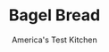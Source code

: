 ---
layout: ../../layouts/MarkdownPostLayout.astro
title: Bagel Bread
author: America's Test Kitchen
pubDate: 2023-03-15
description: "We were looking for a bagel optimized for a sandwich. What we found was even better."
image_url: https://res.cloudinary.com/hksqkdlah/image/upload/ar_1:1,c_fill,dpr_2.0,f_auto,fl_lossy.progressive.strip_profile,g_faces:auto,q_auto:low,w_344/42423-sfs-bagel-bread-12
tags: ["Desserts or Baked Goods","American","Breads","Breakfast & Brunch","Cookbook Collection"]
calories: 2219
protein: 8
carbohydrates: 51
fats: 
fiber: 1
ingredients: ["2 teaspoons, sesame seeds","2 teaspoons, poppy seeds","2 teaspoons, dried minced garlic","2 teaspoons dried, onion flakes","2 teaspoons, kosher salt",", Vegetable oil spray","3 cups (16½ ounces), bread flour","2 1/4 teaspoons, instant or rapid-rise yeast","1/4 cup, light corn syrup, divided","1 tablespoon, kosher salt","1 1/2 teaspoons, baking soda","1 , large egg, lightly beaten","1 1/4 cups (10 ounces), water"]
serves: 8
time: "2 hours, plus 1 hour rising and 2 hours cooling"
instructions: ["For the topping: Combine all ingredients in bowl; set aside.","For the bread: Spray 8½ by 4½-inch loaf pan with oil spray. Whisk flour and yeast together in bowl of stand mixer. Fit mixer with dough hook. Add 1¼ cups (10 ounces) water and 2 tablespoons corn syrup. Mix on medium-low speed until dough comes together and no dry flour remains, about 2 minutes. Turn off mixer, cover bowl with dish towel or plastic wrap, and let dough stand for 10 minutes.","Add salt to dough and knead on medium speed until dough is smooth and elastic, about 10 minutes. Turn out dough onto clean counter and form into ball by pinching and pulling dough edges under so top is smooth. Flip dough smooth side down.","Pat dough into 6-inch square and position parallel to edge of counter. Fold top edge of dough down to midline, pressing to seal. Fold bottom edge of dough up to meet first seam at midline and press to seal. Fold dough in half so top and bottom edges meet; pinch together to seal. Flip dough seam side down and roll into 8-inch log.","Transfer to prepared pan, seam side down. Spray top of dough lightly with oil spray, then cover loosely with plastic. Let sit in warm place until dough rises to lip of pan, about 1 hour.","Adjust oven rack to middle position and heat oven to 350 degrees. Line large plate with clean dish towel. Bring 2 quarts water to boil in Dutch oven. Once boiling, add baking soda and remaining 2 tablespoons corn syrup.","Gently tip dough out of pan onto counter. Lift dough, gently lower into boiling water, and cook for 45 seconds per side. Using spider skimmer or 2 slotted spoons, transfer dough to prepared plate. Fold dish towel over dough gently to wick away excess moisture on top and let sit until cool enough to handle, about 2 minutes.","Respray now-empty pan with oil spray. Add 2 tablespoons topping to pan and shake until bottom and sides of pan are evenly coated. Transfer dough to prepared pan, seam side down, pushing it in at edges to fit if necessary.","Using paring knife, make six ¼-inch-deep slashes crosswise along surface of dough, about 1 inch apart. Brush dough with egg, then sprinkle with remaining 4 teaspoons topping. Bake until golden brown and loaf registers at least 200 degrees, about 45 minutes. Let bread cool completely in pan, about 2 hours. Remove from pan, slice, and serve, toasted if desired."]
nutrition: ["90 mg Potassium","88 mg Phosphorus","33 mg Calcium","2 mg Iron","21 mg Magnesium","273 mg Sodium","3 g Fat","4 mg Niacin (B3)","1 g Monounsaturated","1 g Polyunsaturated","23 mg Cholesterol","1 g Fiber","87 µg Folic acid","50 µg Folate (food)","8 g Sugars","51 g Water","51 g Carbs","199 µg Folate equivalent (total)","8 g Protein","10 µg Vitamin A","277 kcal Energy","8 g Sugars, added","2219 calories"]
notes: "Be sure to use&nbsp;bread flour here; its higher protein content gives this loaf a chewy yet light texture. We developed this recipe using King Arthur Unbleached Bread Flour, but Gold Medal Bread Flour will also work.&nbsp;For best results, weigh your ingredients. We developed this recipe using Diamond Crystal brand kosher salt. If you use Morton brand kosher salt, reduce the salt in the topping to 1½ teaspoons and reduce the salt in the bread to 2 teaspoons.&nbsp;The test kitchen’s preferred loaf pan measures 8½ by 4½ inches; if you use a 9 by 5-inch pan, start checking for doneness 5 minutes early."
---
